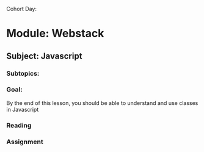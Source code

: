 Cohort Day:

# Module: Webstack

## Subject: Javascript

### Subtopics: 

### Goal:
By the end of this lesson, you should be able to understand and use classes in Javascript

### Reading

### Assignment
